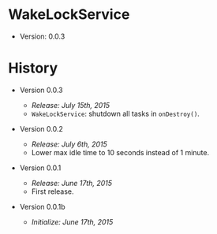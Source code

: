 # WakeLockService

* Version: 0.0.3


# History

* Version 0.0.3
    + *Release: July 15th, 2015*
    + `WakeLockService`: shutdown all tasks in `onDestroy()`.

* Version 0.0.2
    + *Release: July 6th, 2015*
    + Lower max idle time to 10 seconds instead of 1 minute.

* Version 0.0.1
    + *Release: June 17th, 2015*
    + First release.

* Version 0.0.1b
    + *Initialize: June 17th, 2015*
